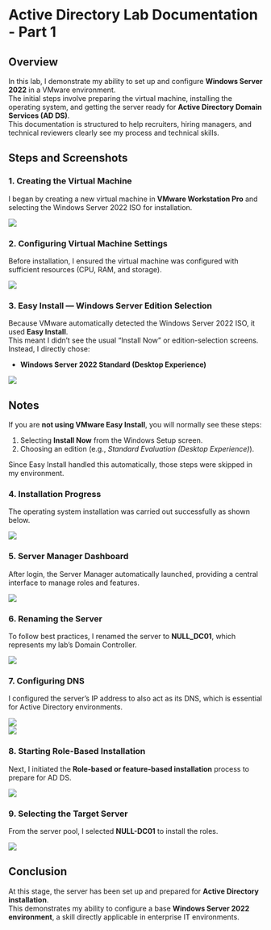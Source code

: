 # Active Directory Lab Documentation - Part 1

## Overview
In this lab, I demonstrate my ability to set up and configure **Windows Server 2022** in a VMware environment.  
The initial steps involve preparing the virtual machine, installing the operating system, and getting the server ready for **Active Directory Domain Services (AD DS)**.  
This documentation is structured to help recruiters, hiring managers, and technical reviewers clearly see my process and technical skills.

## Steps and Screenshots

### 1. Creating the Virtual Machine

I began by creating a new virtual machine in **VMware Workstation Pro** and selecting the Windows Server 2022 ISO for installation.  

![](./screenshots/New_Virtual_Machine_Wizard_Server_EVAL_iso_Selected.png)

### 2. Configuring Virtual Machine Settings

Before installation, I ensured the virtual machine was configured with sufficient resources (CPU, RAM, and storage).  

![](./screenshots/Virtual_Machine_Settings_Window.png)

### 3. Easy Install — Windows Server Edition Selection

Because VMware automatically detected the Windows Server 2022 ISO, it used **Easy Install**.  
This meant I didn’t see the usual “Install Now” or edition-selection screens. Instead, I directly chose:  

- **Windows Server 2022 Standard (Desktop Experience)**  

![](./screenshots/VMware_Easy_Install_Windows_Server_2022_Standard.png)

## Notes
If you are **not using VMware Easy Install**, you will normally see these steps:  
1. Selecting **Install Now** from the Windows Setup screen.  
2. Choosing an edition (e.g., *Standard Evaluation (Desktop Experience)*).  

Since Easy Install handled this automatically, those steps were skipped in my environment.

### 4. Installation Progress

The operating system installation was carried out successfully as shown below.  

![](./screenshots/Installing_Microsoft_Server_Operating_System_Page.png)

### 5. Server Manager Dashboard

After login, the Server Manager automatically launched, providing a central interface to manage roles and features.  

![](./screenshots/Server_Manager_Dashboard.png)

### 6. Renaming the Server

To follow best practices, I renamed the server to **NULL_DC01**, which represents my lab’s Domain Controller.  

![](./screenshots/VM_Renamed_From_Server_Manager.png)

### 7. Configuring DNS

I configured the server’s IP address to also act as its DNS, which is essential for Active Directory environments.  

![](./screenshots/IP_Address_Of_The_Server_is_Used_To_Set_The_DNS_Address.png)  
![](./screenshots/Internet_Test.png)

### 8. Starting Role-Based Installation

Next, I initiated the **Role-based or feature-based installation** process to prepare for AD DS.  

![](./screenshots/Adding_Roles_And_Features_By_Selecting_Roles_Based_Installation.png)

### 9. Selecting the Target Server

From the server pool, I selected **NULL-DC01** to install the roles.  

![](./screenshots/Server_Selection.png)


## Conclusion

At this stage, the server has been set up and prepared for **Active Directory installation**.  
This demonstrates my ability to configure a base **Windows Server 2022 environment**, a skill directly applicable in enterprise IT environments.
